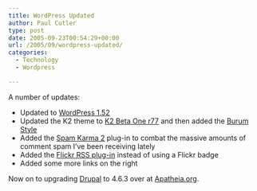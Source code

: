 ```yaml
---
title: WordPress Updated
author: Paul Cutler
type: post
date: 2005-09-23T00:54:29+00:00
url: /2005/09/wordpress-updated/
categories:
  - Technology
  - Wordpress

---
```

A number of updates:

  * Updated to [WordPress 1.52][1]
  * Updated the K2 theme to [K2 Beta One r77][2] and then added the [Burum Style][3]
  * Added the [Spam Karma 2][4] plug-in to combat the massive amounts of comment spam I&#8217;ve been receiving lately
  * Added the [Flickr RSS plug-in][5] instead of using a Flickr badge
  * Added some more links on the right

Now on to upgrading [Drupal][6] to 4.6.3 over at [Apatheia.org][7].

 [1]: http://wordpress.org/download/
 [2]: http://binarybonsai.com/k2/
 [3]: http://www.improvpastence.com/?page_id=37
 [4]: http://unknowngenius.com/blog/wordpress/spam-karma/
 [5]: http://eightface.com/code/wp-flickrrss/
 [6]: http://www.drupal.org
 [7]: http://www.apatheia.org